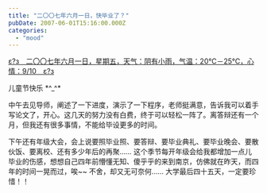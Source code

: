 ```yaml
---
title: "二〇〇七年六月一日，快毕业了？"
pubDate: 2007-06-01T15:16:00.000Z
categories: 
  - "mood"
---
```


[ε?з　二〇〇七年六月一日，星期五，天气：阴有小雨，气温：20℃－25℃，心情：9/10　ε?з](https://www.liuweinan.com)

  

儿童节快乐 \*^\_^\*

中午去见导师，阐述了一下进度，演示了一下程序，老师挺满意，告诉我可以着手写论文了，开心。这几天的努力没有白费，终于可以轻松一阵了。离答辩还有一个月，但我还有很多事情，不能给毕设更多的时间。

下午还有年级大会，会上说要照毕业照、要答辩、要毕业典礼、要毕业晚会、要散伙饭、要离校、还有多少年后的再聚…… 这个季节每开年级会给我都增加一点儿毕业的伤感，想想自己四年前懵懂无知、傻乎乎的来到南京，仿佛就在昨天，而四年的时间一晃而过，唉~~ 不舍，却又无可奈何…… 大学最后四十五天，一定要珍惜！！
